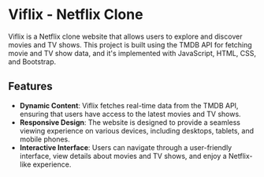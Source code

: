 # Viflix - Netflix Clone

Viflix is a Netflix clone website that allows users to explore and discover movies and TV shows. 
This project is built using the TMDB API for fetching movie and TV show data, and it's implemented with JavaScript, HTML, CSS, and Bootstrap.

## Features

* __Dynamic Content__: Viflix fetches real-time data from the TMDB API, ensuring that users have access to the latest movies and TV shows.
* __Responsive Design__: The website is designed to provide a seamless viewing experience on various devices, including desktops, tablets, and mobile phones.
* __Interactive Interface__: Users can navigate through a user-friendly interface, view details about movies and TV shows, and enjoy a Netflix-like experience.

